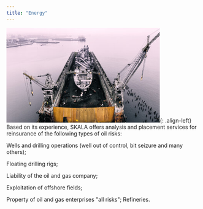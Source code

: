 ```yaml
---
title: "Energy"
---
```


![image-left](/assets/images/reinsurance/petroleum.jpg){: .align-left}
Based on its experience, SKALA offers analysis and placement services for reinsurance of the following
types of oil risks:

Wells and drilling operations (well out of control, bit seizure and many others);

Floating drilling rigs;

Liability of the oil and gas company;

Exploitation of offshore fields;


Property of oil and gas enterprises &quot;all risks&quot;;
Refineries.